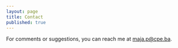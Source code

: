 ```yaml
---
layout: page
title: Contact
published: true
---
```



For comments or suggestions, you can reach me at [maja.p@cpe.ba]().
